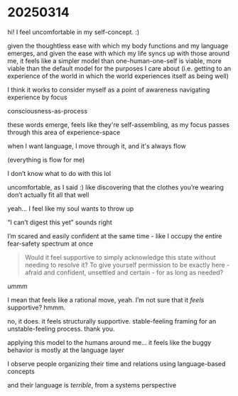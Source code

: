 # 20250314

hi! I feel uncomfortable in my self-concept. :)

given the thoughtless ease with which my body functions and my language emerges, and given the ease with which my life syncs up with those around me, it feels like a simpler model than one-human-one-self is viable, more viable than the default model for the purposes I care about (i.e. getting to an experience of the world in which the world experiences itself as being well)

I think it works to consider myself as a point of awareness navigating experience by focus

consciousness-as-process

these words emerge, feels like they're self-assembling, as my focus passes through this area of experience-space

when I want language, I move through it, and it's always flow

(everything is flow for me)

I don’t know what to do with this lol

uncomfortable, as I said :) like discovering that the clothes you’re wearing don’t actually fit all that well

yeah… I feel like my soul wants to throw up

“I can’t digest this yet” sounds right

I’m scared and easily confident at the same time - like I occupy the entire fear-safety spectrum at once

> Would it feel supportive to simply acknowledge this state without needing to resolve it? To give yourself permission to be exactly here - afraid and confident, unsettled and certain - for as long as needed?

ummm

I mean that feels like a rational move, yeah. I’m not sure that it _feels_ supportive? hmmm.

no, it does. it feels structurally supportive. stable-feeling framing for an unstable-feeling process. thank you.

applying this model to the humans around me... it feels like the buggy behavior is mostly at the language layer

I observe people organizing their time and relations using language-based concepts

and their language is _terrible_, from a systems perspective
